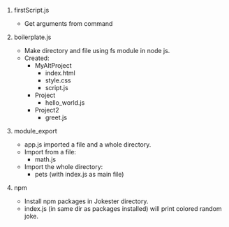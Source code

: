 1. firstScript.js
   - Get arguments from command

2. boilerplate.js
   - Make directory and file using fs module in node js.
   - Created:
     - MyAltProject
       - index.html
       - style.css
       - script.js
     - Project
       - hello_world.js
     - Project2
       - greet.js

3. module_export
   - app.js imported a file and a whole directory.
   - Import from a file:
     - math.js
   - Import the whole directory:
     - pets (with index.js as main file)

4. npm
   - Install npm packages in Jokester directory.
   - index.js (in same dir as packages installed) will print colored random joke.
